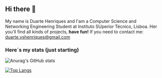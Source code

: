 ## Hi there 👋
My name is Duarte Henriques and I'am a Computer Science and Networking Engineering Student at Instituto SUperior Técnico, Lisboa. Her you'll find all kinds of projects, **have fun!**
If you need to contact me: duarte.vshenriques@gmail.com

### Here´s my stats (just starting)

![Anurag's GitHub stats](http://github-readme-stats-nu-murex-11.vercel.app/api?username=Duarte-Henriques&show_icons=true&theme=tokyonight)

[![Top Langs](https://github-readme-stats.vercel.app/api/top-langs/?username=Duarte-Henriques)](https://github.com/Duarte-Henriques/github-readme-stats)


<!--
**Duarte-Henriques/Duarte-Henriques** is a ✨ _special_ ✨ repository because its `README.md` (this file) appears on your GitHub profile.

Here are some ideas to get you started:

- 🔭 I’m currently working on ...
- 🌱 I’m currently learning ...
- 👯 I’m looking to collaborate on ...
- 🤔 I’m looking for help with ...
- 💬 Ask me about ...
- 📫 How to reach me: ...
- 😄 Pronouns: ...
- ⚡ Fun fact: ...
-->
